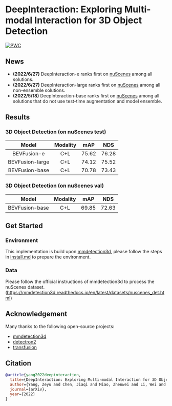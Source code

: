 # DeepInteraction: Exploring Multi-modal Interaction for 3D Object Detection

[![PWC](https://img.shields.io/endpoint.svg?url=https://paperswithcode.com/badge/bevfusion-multi-task-multi-sensor-fusion-with/3d-object-detection-on-nuscenes)](https://paperswithcode.com/sota/3d-object-detection-on-nuscenes?p=bevfusion-multi-task-multi-sensor-fusion-with)

## News

- **(2022/6/27)** DeepInteraction-e ranks first on [nuScenes](https://nuscenes.org/object-detection?externalData=all&mapData=all&modalities=Any) among all solutions.
- **(2022/6/27)** DeepInteraction-large ranks first on [nuScenes](https://nuscenes.org/object-detection?externalData=all&mapData=all&modalities=Any) among all non-ensemble solutions.
- **(2022/5/18)** DeepInteraction-base ranks first on [nuScenes](https://nuscenes.org/object-detection?externalData=all&mapData=all&modalities=Any) among all solutions that do not use test-time augmentation and model ensemble.


## Results

### 3D Object Detection (on nuScenes test)

|   Model   | Modality | mAP  | NDS  |
| :-------: | :------: | :--: | :--: |
| BEVFusion-e |   C+L    | 75.62 | 76.28 |
| BEVFusion-large |   C+L    | 74.12 | 75.52 |
| BEVFusion-base |   C+L    | 70.78 | 73.43 |

### 3D Object Detection (on nuScenes val)

|   Model   | Modality | mAP  | NDS  |
| :-------: | :------: | :--: | :--: |
| BEVFusion-base |   C+L    | 69.85 | 72.63 |


## Get Started

### Environment
This implementation is build upon [mmdetection3d](https://github.com/open-mmlab/mmdetection3d), please follow the steps in [install.md](./docs/install.md) to prepare the environment.

### Data
Please follow the official instructions of mmdetection3d to process the nuScenes dataset.(https://mmdetection3d.readthedocs.io/en/latest/datasets/nuscenes_det.html)


## Acknowledgement
Many thanks to the following open-source projects:
* [mmdetection3d](https://github.com/open-mmlab/mmdetection3d)
* [detectron2](https://github.com/facebookresearch/detectron2)  
* [transfusion](https://github.com/XuyangBai/TransFusion)


## Citation

```bibtex
@article{yang2022deepinteraction,
  title={DeepInteraction: Exploring Multi-modal Interaction for 3D Object Detection},
  author={Yang, Zeyu and Chen, Jiaqi and Miao, Zhenwei and Li, Wei and Zhu, Xiatian and Zhang, Li},
  journal={arXiv},
  year={2022}
}
```
